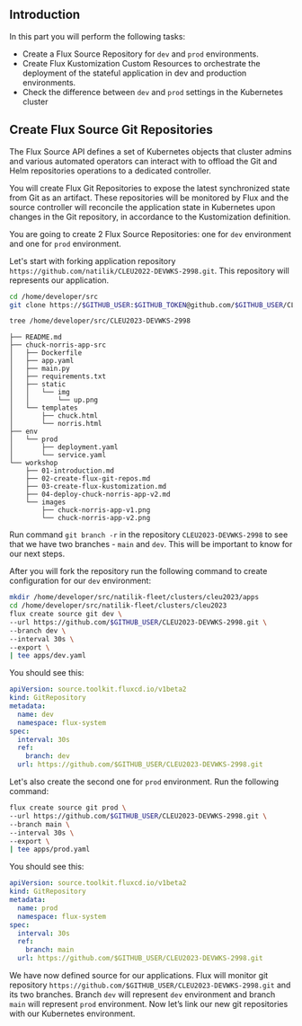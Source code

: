 ## Introduction
In this part you will perform the following tasks:
- Create a Flux Source Repository for `dev` and `prod` environments.
- Create Flux Kustomization Custom Resources to orchestrate the deployment of the stateful application in dev and production environments.
- Check the difference between `dev` and `prod` settings in the Kubernetes cluster

## Create Flux Source Git Repositories
The Flux Source API defines a set of Kubernetes objects that cluster admins and various automated operators can interact with to offload the Git and Helm repositories operations to a dedicated controller.

You will create Flux Git Repositories to expose the latest synchronized state from Git as an artifact. These repositories will be monitored by Flux and the source controller will reconcile the application state in Kubernetes upon changes in the Git repository, in accordance to the Kustomization definition.

You are going to create 2 Flux Source Repositories: one for `dev` environment and one for `prod` environment.

Let's start with forking application repository `https://github.com/natilik/CLEU2022-DEVWKS-2998.git`. This repository will represents our application.

```bash
cd /home/developer/src
git clone https://$GITHUB_USER:$GITHUB_TOKEN@github.com/$GITHUB_USER/CLEU2023-DEVWKS-2998.git
```

```bash
tree /home/developer/src/CLEU2023-DEVWKS-2998
```

```
├── README.md
├── chuck-norris-app-src
│   ├── Dockerfile
│   ├── app.yaml
│   ├── main.py
│   ├── requirements.txt
│   ├── static
│   │   └── img
│   │       └── up.png
│   └── templates
│       ├── chuck.html
│       └── norris.html
├── env
│   └── prod
│       ├── deployment.yaml
│       └── service.yaml
└── workshop
    ├── 01-introduction.md
    ├── 02-create-flux-git-repos.md
    ├── 03-create-flux-kustomization.md
    ├── 04-deploy-chuck-norris-app-v2.md
    └── images
        ├── chuck-norris-app-v1.png
        └── chuck-norris-app-v2.png
```

Run command `git branch -r` in the repository `CLEU2023-DEVWKS-2998` to see that we have two branches - `main` and `dev`. This will be important to know for our next steps.

After you will fork the repository run the following command to create configuration for our `dev` environment:
```bash
mkdir /home/developer/src/natilik-fleet/clusters/cleu2023/apps
cd /home/developer/src/natilik-fleet/clusters/cleu2023
flux create source git dev \
--url https://github.com/$GITHUB_USER/CLEU2023-DEVWKS-2998.git \
--branch dev \
--interval 30s \
--export \
| tee apps/dev.yaml
```

You should see this:
```yaml
apiVersion: source.toolkit.fluxcd.io/v1beta2
kind: GitRepository
metadata:
  name: dev
  namespace: flux-system
spec:
  interval: 30s
  ref:
    branch: dev
  url: https://github.com/$GITHUB_USER/CLEU2023-DEVWKS-2998.git
```

Let's also create the second one for `prod` environment. Run the following command:
```bash
flux create source git prod \
--url https://github.com/$GITHUB_USER/CLEU2023-DEVWKS-2998.git \
--branch main \
--interval 30s \
--export \
| tee apps/prod.yaml
```

You should see this:
```yaml
apiVersion: source.toolkit.fluxcd.io/v1beta2
kind: GitRepository
metadata:
  name: prod
  namespace: flux-system
spec:
  interval: 30s
  ref:
    branch: main
  url: https://github.com/$GITHUB_USER/CLEU2023-DEVWKS-2998.git
```

We have now defined source for our applications. Flux will monitor git repository `https://github.com/$GITHUB_USER/CLEU2023-DEVWKS-2998.git` and its two branches. Branch `dev` will represent `dev` environment and branch `main` will represent `prod` environment. Now let’s link our new git repositories with our Kubernetes environment.
